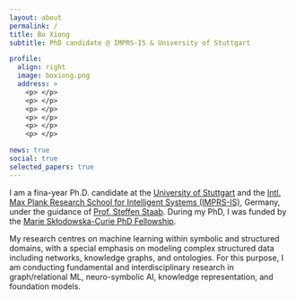 ```yaml
---
layout: about
permalink: /
title: Bo Xiong
subtitle: PhD candidate @ IMPRS-IS & University of Stuttgart

profile:
  align: right
  image: boxiong.png
  address: >
    <p> </p>
    <p> </p>
    <p> </p>
    <p> </p>
    <p> </p>
    <p> </p>

news: true
social: true
selected_papers: true
---
```


I am a fina-year Ph.D. candidate at the [University of Stuttgart]() and the [Intl. Max Plank Research School for Intelligent Systems (IMPRS-IS)](https://imprs.is.mpg.de/), Germany, under the guidance of [Prof. Steffen Staab](https://www.southampton.ac.uk/people/5xf8n2/professor-steffen-staab). During my PhD, I was funded by the [Marie Skłodowska-Curie PhD Fellowship](). 

My research centres on machine learning within symbolic and structured domains, with a special emphasis on modeling complex structured data including networks, knowledge graphs, and ontologies. For this purpose, I am conducting fundamental and interdisciplinary research in graph/relational ML, neuro-symbolic AI, knowledge representation, and foundation models.






